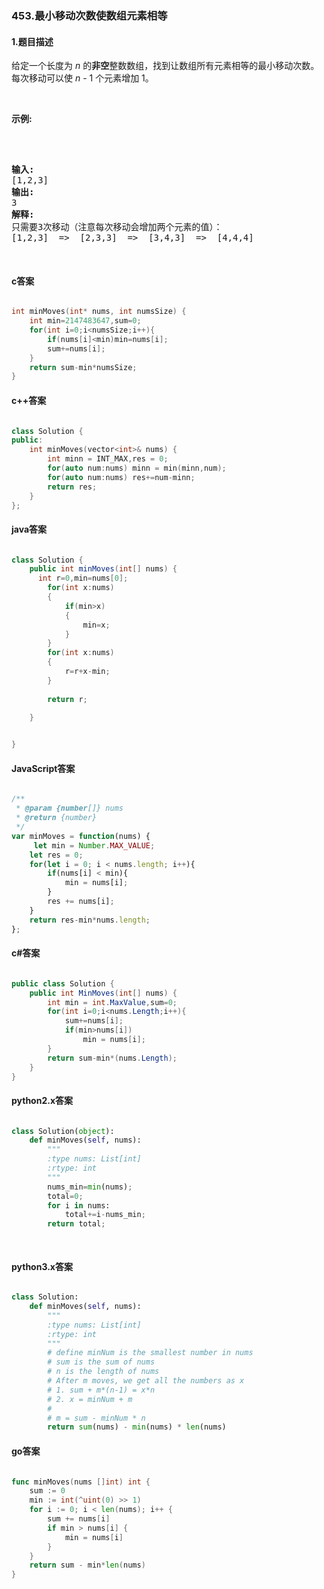### 453.最小移动次数使数组元素相等

#### 1.题目描述

<p>给定一个长度为 <em>n</em> 的<strong>非空</strong>整数数组，找到让数组所有元素相等的最小移动次数。每次移动可以使 <em>n</em> - 1 个元素增加 1。</p><br/><p><strong>示例:</strong></p><br/><pre><br/><strong>输入:</strong><br/>[1,2,3]<br/><strong>输出:</strong><br/>3<br/><strong>解释:</strong><br/>只需要3次移动（注意每次移动会增加两个元素的值）：<br/>[1,2,3]  =&gt;  [2,3,3]  =&gt;  [3,4,3]  =&gt;  [4,4,4]<br/></pre><br/>

#### c答案

```c

int minMoves(int* nums, int numsSize) {
    int min=2147483647,sum=0;
    for(int i=0;i<numsSize;i++){
        if(nums[i]<min)min=nums[i];
        sum+=nums[i];
    }
    return sum-min*numsSize;
}

```

#### c++答案

```c++

class Solution {
public:
    int minMoves(vector<int>& nums) {
        int minn = INT_MAX,res = 0;
        for(auto num:nums) minn = min(minn,num);
        for(auto num:nums) res+=num-minn;
        return res;
    }
};

```

#### java答案

```java

class Solution {
    public int minMoves(int[] nums) {
      int r=0,min=nums[0];
        for(int x:nums)
        {
            if(min>x)
            {
                min=x;
            }
        }
        for(int x:nums)
        {
            r=r+x-min;
        }
        
        return r;
        
    }


}

```

#### JavaScript答案

```javascript

/**
 * @param {number[]} nums
 * @return {number}
 */
var minMoves = function(nums) {
     let min = Number.MAX_VALUE;
    let res = 0;
    for(let i = 0; i < nums.length; i++){
        if(nums[i] < min){
            min = nums[i];
        }
        res += nums[i];
    }
    return res-min*nums.length;
};

```

#### c#答案

```c#

public class Solution {
    public int MinMoves(int[] nums) {
        int min = int.MaxValue,sum=0;
        for(int i=0;i<nums.Length;i++){
            sum+=nums[i];
            if(min>nums[i])
                min = nums[i];
        }
        return sum-min*(nums.Length);
    }
}

```

#### python2.x答案

```python

class Solution(object):
    def minMoves(self, nums):
        """
        :type nums: List[int]
        :rtype: int
        """
        nums_min=min(nums);
        total=0;
        for i in nums:
            total+=i-nums_min;
        return total;
            
        

```

#### python3.x答案

```python

class Solution:
    def minMoves(self, nums):
        """
        :type nums: List[int]
        :rtype: int
        """
        # define minNum is the smallest number in nums
        # sum is the sum of nums
        # n is the length of nums
        # After m moves, we get all the numbers as x
        # 1. sum + m*(n-1) = x*n
        # 2. x = minNum + m
        # 
        # m = sum - minNum * n
        return sum(nums) - min(nums) * len(nums)

```

#### go答案

```go

func minMoves(nums []int) int {
	sum := 0
	min := int(^uint(0) >> 1)
	for i := 0; i < len(nums); i++ {
		sum += nums[i]
		if min > nums[i] {
			min = nums[i]
		}
	}
	return sum - min*len(nums)
}

```